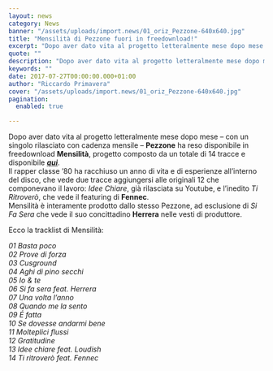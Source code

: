 ```yaml
---
layout: news
category: News
banner: "/assets/uploads/import.news/01_oriz_Pezzone-640x640.jpg"
title: "Mensilità di Pezzone fuori in freedownload!"
excerpt: "Dopo aver dato vita al progetto letteralmente mese dopo mese – con un singolo rilasciato con cadenza mensile – Pezzone ha reso disponibile in freedownload Mensilità, progetto composto da un totale di 14 tracce e disponibile qui. Il rapper classe ’80 ha racchiuso un anno di vita e di esperienze all’interno del disco, che vede [&hellip"
quote: ""
description: "Dopo aver dato vita al progetto letteralmente mese dopo mese – con un singolo rilasciato con cadenza mensile – Pezzone ha reso disponibile in freedownload Mensilità, progetto composto da un totale di 14 tracce e disponibile qui. Il rapper classe ’80 ha racchiuso un anno di vita e di esperienze all’interno del disco, che vede [&hellip"
keywords: ""
date: 2017-07-27T00:00:00.000+01:00
author: "Riccardo Primavera"
cover: "/assets/uploads/import.news/01_oriz_Pezzone-640x640.jpg"
pagination:
  enabled: true

---
```


Dopo aver dato vita al progetto letteralmente mese dopo mese – con un singolo rilasciato con cadenza mensile – **Pezzone** ha reso disponibile in freedownload **Mensilità**, progetto composto da un totale di 14 tracce e disponibile [_**qui**_](https://pezzone.bandcamp.com/album/mensilit).  
Il rapper classe ’80 ha racchiuso un anno di vita e di esperienze all’interno del disco, che vede due tracce aggiungersi alle originali 12 che componevano il lavoro: _Idee Chiare_, già rilasciata su Youtube, e l’inedito _Ti Ritroverò_, che vede il featuring di **Fennec**.  
Mensilità è interamente prodotto dallo stesso Pezzone, ad esclusione di _Si Fa Sera_ che vede il suo concittadino **Herrera** nelle vesti di produttore.

Ecco la tracklist di Mensilità:

_01 Basta poco_  
 _02 Prove di forza_  
 _03 Cusground_  
 _04 Aghi di pino secchi_  
 _05 Io & te_  
 _06 Si fa sera feat. Herrera_  
 _07 Una volta l’anno_  
 _08 Quando me la sento_  
 _09 É fatta_  
 _10 Se dovesse andarmi bene_  
 _11 Molteplici flussi_  
 _12 Gratitudine_  
 _13 Idee chiare feat. Loudish_  
 _14 Ti ritroverò feat. Fennec_